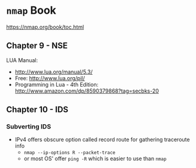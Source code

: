 # `nmap` Book
https://nmap.org/book/toc.html

## Chapter 9 - NSE
LUA Manual:
- http://www.lua.org/manual/5.3/
- Free: http://www.lua.org/pil/
- Programming in Lua - 4th Edition: http://www.amazon.com/dp/8590379868?tag=secbks-20

## Chapter 10 - IDS
### Subverting IDS
- IPv4 offers obscure option called record route for gathering traceroute info
    - `nmap --ip-options R --packet-trace`
    - or most OS' offer `ping -R` which is easier to use than `nmap`